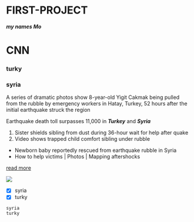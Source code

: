 # FIRST-PROJECT

***my names Mo***

# CNN 

### turky
### syria 

A series of dramatic photos show 8-year-old Yigit Cakmak being pulled from the rubble by emergency workers in Hatay, Turkey, 52 hours after the initial earthquake struck the region

Earthquake death toll surpasses 11,000 in ***Turkey*** and ***Syria***

1. Sister shields sibling from dust during 36-hour wait for help after quake
2. Video shows trapped child comfort sibling under rubble

- Newborn baby reportedly rescued from earthquake rubble in Syria
- How to help victims | Photos | Mapping aftershocks

[read more](https://edition.cnn.com/middleeast/live-news/turkey-syria-earthquake-updates-2-8-23-intl/index.html)

![](https://upload.wikimedia.org/wikipedia/commons/thumb/b/b1/CNN.svg/1200px-CNN.svg.png)

- [x] syria 
- [x] turky

```
syria 
turky 
```
